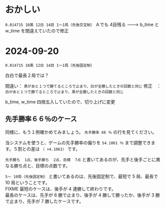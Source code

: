 # おかしい

 `0.014715 10黒 12白 14目 1～1局（先後交互制）`
Ａでも 4目残る ---> b_time と w_time を間違えていたので修正


# 2024-09-20

`0.014715 10黒 12白 14目 1～1局（先後固定制）`

白白で最長２局では？  

間違い： `黒があと１つで勝てるところで止まり、白が全勝したときの回数と同じ`
修正　： `白があと１つで勝てるところで止まり、黒が全勝したときの回数と同じ`

b_time, w_time 四捨五入していたので、切り上げに変更


## 先手勝率６６％のケース

同様に、もう１例確かめてみましょう。 `先手勝率 66 ％` の行を見てください。  

当システムを使うと、ゲームの先手勝率の偏りを `54.1061 ％` まで調整できます。５割との差は `（ +4.1061）` です。  

`先手勝ち  1点、後手勝ち  2点、目標  7点` と書いてあるのが、先手と後手ごとに異なる勝ち点と、目標の点数です。  

`5～ 10局（先後固定制）` と書いてあるのは、先後固定制で、最短で 5 局、最長で 10 局ということです。  
FIXME 最短のケースは、後手が 4 連勝して終わりです。  
最長のケースは、先手が 6 勝で止まり、後手が 4 勝して勝ったか、後手が 3 勝で止まり、先手が 7 勝したケースです。  
